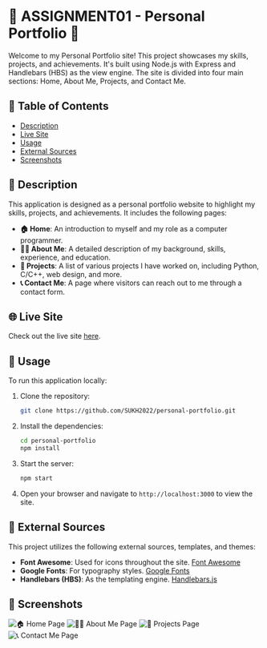 # 🌟 ASSIGNMENT01 - Personal Portfolio 🌟

Welcome to my Personal Portfolio site! This project showcases my skills, projects, and achievements. It's built using Node.js with Express and Handlebars (HBS) as the view engine. The site is divided into four main sections: Home, About Me, Projects, and Contact Me.

## 📑 Table of Contents

- [Description](#description)
- [Live Site](#live-site)
- [Usage](#usage)
- [External Sources](#external-sources)
- [Screenshots](#screenshots)

## 📝 Description

This application is designed as a personal portfolio website to highlight my skills, projects, and achievements. It includes the following pages:

- **🏠 Home**: An introduction to myself and my role as a computer programmer.
- **🙋‍♂️ About Me**: A detailed description of my background, skills, experience, and education.
- **💼 Projects**: A list of various projects I have worked on, including Python, C/C++, web design, and more.
- **📞 Contact Me**: A page where visitors can reach out to me through a contact form.

## 🌐 Live Site

Check out the live site [here](#).

## 🚀 Usage

To run this application locally:

1. Clone the repository:

    ```bash
    git clone https://github.com/SUKH2022/personal-portfolio.git
    ```

2. Install the dependencies:

    ```bash
    cd personal-portfolio
    npm install
    ```

3. Start the server:

    ```bash
    npm start
    ```

4. Open your browser and navigate to `http://localhost:3000` to view the site.

## 🔗 External Sources

This project utilizes the following external sources, templates, and themes:

- **Font Awesome**: Used for icons throughout the site. [Font Awesome](https://fontawesome.com/)
- **Google Fonts**: For typography styles. [Google Fonts](https://fonts.google.com/)
- **Handlebars (HBS)**: As the templating engine. [Handlebars.js](https://handlebarsjs.com/)

## 📸 Screenshots

![🏠 Home Page](public/images/home.png)
![🙋‍♂️ About Me Page](public/images/about.png)
![💼 Projects Page](public/images/projects.png)
![📞 Contact Me Page](public/images/contact.png)
